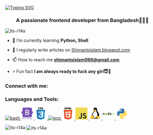 [![Typing SVG](https://readme-typing-svg.herokuapp.com?color=F71313&vCenter=true&multiline=true&lines=It's+Your+Shimanto;Code+Name+R14A)](https://git.io/typing-svg)

<h3 align="center">A passionate frontend developer from Bangladesh🖤🇧🇩</h3>

<p align="left"> <img src="https://komarev.com/ghpvc/?username=its-r14a&label=Profile%20views&color=0e75b6&style=flat" alt="its-r14a" /> </p>

- 🌱 I’m currently learning **Python, Shell**

- 📝 I regularly write articles on [Shimantoislam.blogapot.com](Shimantoislam.blogapot.com)

- 📫 How to reach me **shimantoislam066@gmail.com**

- ⚡ Fun fact **I am always ready to fuck any girl😇🤤**

<h3 align="left">Connect with me:</h3>
<p align="left">
</p>

<h3 align="left">Languages and Tools:</h3>
<p align="left"> <a href="https://www.gnu.org/software/bash/" target="_blank" rel="noreferrer"> <img src="https://www.vectorlogo.zone/logos/gnu_bash/gnu_bash-icon.svg" alt="bash" width="40" height="40"/> </a> <a href="https://getbootstrap.com" target="_blank" rel="noreferrer"> <img src="https://raw.githubusercontent.com/devicons/devicon/master/icons/bootstrap/bootstrap-plain-wordmark.svg" alt="bootstrap" width="40" height="40"/> </a> <a href="https://www.w3schools.com/css/" target="_blank" rel="noreferrer"> <img src="https://raw.githubusercontent.com/devicons/devicon/master/icons/css3/css3-original-wordmark.svg" alt="css3" width="40" height="40"/> </a> <a href="https://cloud.google.com" target="_blank" rel="noreferrer"> <img src="https://www.vectorlogo.zone/logos/google_cloud/google_cloud-icon.svg" alt="gcp" width="40" height="40"/> </a> <a href="https://www.w3.org/html/" target="_blank" rel="noreferrer"> <img src="https://raw.githubusercontent.com/devicons/devicon/master/icons/html5/html5-original-wordmark.svg" alt="html5" width="40" height="40"/> </a> <a href="https://developer.mozilla.org/en-US/docs/Web/JavaScript" target="_blank" rel="noreferrer"> <img src="https://raw.githubusercontent.com/devicons/devicon/master/icons/javascript/javascript-original.svg" alt="javascript" width="40" height="40"/> </a> <a href="https://www.linux.org/" target="_blank" rel="noreferrer"> <img src="https://raw.githubusercontent.com/devicons/devicon/master/icons/linux/linux-original.svg" alt="linux" width="40" height="40"/> </a> <a href="https://nodejs.org" target="_blank" rel="noreferrer"> <img src="https://raw.githubusercontent.com/devicons/devicon/master/icons/nodejs/nodejs-original-wordmark.svg" alt="nodejs" width="40" height="40"/> </a> <a href="https://www.python.org" target="_blank" rel="noreferrer"> <img src="https://raw.githubusercontent.com/devicons/devicon/master/icons/python/python-original.svg" alt="python" width="40" height="40"/> </a> </p>

<p><img align="left" src="https://github-readme-stats.vercel.app/api/top-langs?username=its-r14a&show_icons=true&locale=en&layout=compact" alt="its-r14a" /></p>

<p>&nbsp;<img align="center" src="https://github-readme-stats.vercel.app/api?username=its-r14a&show_icons=true&locale=en" alt="its-r14a" /></p>
